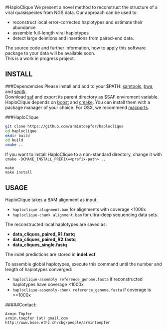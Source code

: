 #HaploClique
We present a novel method to reconstruct the structure of a viral quasispecies from NGS data.
Our approach can be used to:
 - reconstruct local error-corrected haplotypes and estimate their abundance
 - assemble full-length viral haplotypes
 - detect large deletions and insertions from paired-end data.
 
The source code and further information, how to apply this software package to your data will be available soon.  
This is a work in progress project.

## INSTALL
###Dependencies
Please install and add to your $PATH: [samtools](https://github.com/samtools/samtools/releases/), [bwa](https://github.com/lh3/bwa), and [seqtk](https://github.com/lh3/seqtk).  
Download [saf](https://github.com/armintoepfer/seqalfixer/releases/) and export its parent directory as $SAF enviroment variable.  
HaploClique depends on [boost](http://www.boost.org/) and [cmake](http://www.cmake.org/). You can install them with a package manager of your choice. For OSX, we recommend [macports](http://www.macports.org/).

###HaploClique
```bash
git clone https://github.com/armintoepfer/haploclique
cd haploclique
mkdir build
cd build
cmake ..
```
If you want to install HaploClique to a non-standard directory, change it with `cmake -DCMAKE_INSTALL_PREFIX=<prefix-path> ..`
```
make
make install
```

## USAGE
HaploClique takes a BAM alignment as input:  
 - `haploclique alignment.bam` for alignments with coverage <1000x  
 - `haploclique-chunk alignment.bam` for ultra-deep sequencing data sets.

The reconstructed local haplotypes are saved as:  
 - __data_cliques_paired_R1.fastq__
 - __data_cliques_paired_R2.fastq__
 - __data_cliques_single.fastq__

The indel predictions are stored in __indel.vcf__

To assemble global haplotypes, execute this command until the number and length of haplotypes converged:  
 - `haploclique-assembly reference_genome.fasta` if reconstructed haplotypes have coverage <1000x  
 - `haploclique-assembly-chunk reference_genome.fasta` if coverage is >=1000x

#####Contact:
```
Armin Töpfer
armin.toepfer (at) gmail.com
http://www.bsse.ethz.ch/cbg/people/armintoepfer
```
